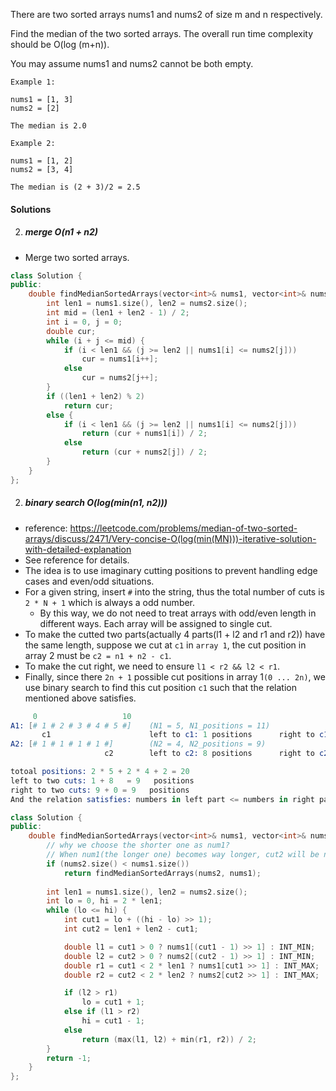 There are two sorted arrays nums1 and nums2 of size m and n respectively.

Find the median of the two sorted arrays. The overall run time complexity should be O(log (m+n)).

You may assume nums1 and nums2 cannot be both empty.

```
Example 1:

nums1 = [1, 3]
nums2 = [2]

The median is 2.0

Example 2:

nums1 = [1, 2]
nums2 = [3, 4]

The median is (2 + 3)/2 = 2.5
```

#### Solutions


2. ##### merge O(n1 + n2)

- Merge two sorted arrays.

```cpp
class Solution {
public:
    double findMedianSortedArrays(vector<int>& nums1, vector<int>& nums2) {
        int len1 = nums1.size(), len2 = nums2.size();
        int mid = (len1 + len2 - 1) / 2;
        int i = 0, j = 0;
        double cur;
        while (i + j <= mid) {
            if (i < len1 && (j >= len2 || nums1[i] <= nums2[j]))
                cur = nums1[i++];
            else
                cur = nums2[j++];
        }
        if ((len1 + len2) % 2)
            return cur;
        else {
            if (i < len1 && (j >= len2 || nums1[i] <= nums2[j]))
                return (cur + nums1[i]) / 2;
            else
                return (cur + nums2[j]) / 2;
        }
    }
};
```


2. ##### binary search  O(log(min(n1, n2)))


- reference: https://leetcode.com/problems/median-of-two-sorted-arrays/discuss/2471/Very-concise-O(log(min(MN)))-iterative-solution-with-detailed-explanation
- See reference for details.
- The idea is to use imaginary cutting positions to prevent handling edge cases and even/odd situations.
- For a given string, insert `#` into the string, thus the total number of cuts is `2 * N + 1` which is always a odd number.
    - By this way, we do not need to treat arrays with odd/even length in different ways. Each array will be assigned to single cut.
- To make the cutted two parts(actually 4 parts(l1 + l2 and r1 and r2)) have the same length, suppose we cut at `c1` in `array 1`, the cut position in array 2 must be `c2 = n1 + n2 - c1`.
- To make the cut right, we need to ensure `l1 < r2 && l2 < r1`.
- Finally, since there `2n + 1` possible cut positions in array 1`(0 ... 2n)`, we use binary search to find this cut position `c1` such that the relation mentioned above satisfies.

```s
     0                   10
A1: [# 1 # 2 # 3 # 4 # 5 #]    (N1 = 5, N1_positions = 11)
       c1                      left to c1: 1 positions      right to c1: 9 positions
A2: [# 1 # 1 # 1 # 1 #]        (N2 = 4, N2_positions = 9)
                     c2        left to c2: 8 positions      right to c2: 0 positions

totoal positions: 2 * 5 + 2 * 4 + 2 = 20
left to two cuts: 1 + 8   = 9   positions
right to two cuts: 9 + 0 = 9   positions
And the relation satisfies: numbers in left part <= numbers in right part
```



```cpp
class Solution {
public:
    double findMedianSortedArrays(vector<int>& nums1, vector<int>& nums2) {
        // why we choose the shorter one as num1?
        // When num1(the longer one) becomes way longer, cut2 will be negative, which is not permitted.
        if (nums2.size() < nums1.size())
            return findMedianSortedArrays(nums2, nums1);
        
        int len1 = nums1.size(), len2 = nums2.size();
        int lo = 0, hi = 2 * len1;
        while (lo <= hi) {
            int cut1 = lo + ((hi - lo) >> 1);
            int cut2 = len1 + len2 - cut1;

            double l1 = cut1 > 0 ? nums1[(cut1 - 1) >> 1] : INT_MIN;
            double l2 = cut2 > 0 ? nums2[(cut2 - 1) >> 1] : INT_MIN;
            double r1 = cut1 < 2 * len1 ? nums1[cut1 >> 1] : INT_MAX;
            double r2 = cut2 < 2 * len2 ? nums2[cut2 >> 1] : INT_MAX;

            if (l2 > r1)
                lo = cut1 + 1;
            else if (l1 > r2)
                hi = cut1 - 1;
            else
                return (max(l1, l2) + min(r1, r2)) / 2;
        }
        return -1;
    }
};
```